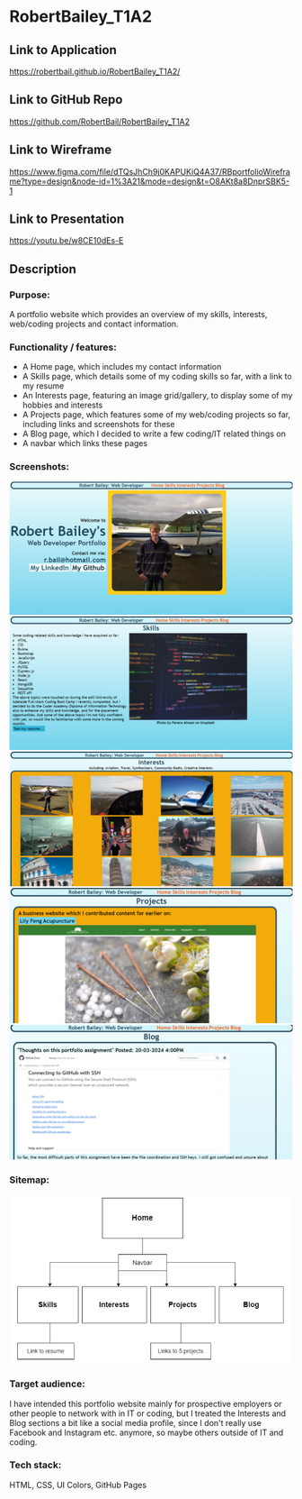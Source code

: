 # RobertBailey_T1A2
## Link to Application
https://robertbail.github.io/RobertBailey_T1A2/

## Link to GitHub Repo
https://github.com/RobertBail/RobertBailey_T1A2

## Link to Wireframe
https://www.figma.com/file/dTQsJhCh9j0KAPUKiQ4A37/RBportfolioWireframe?type=design&node-id=1%3A21&mode=design&t=O8AKt8a8DnprSBK5-1

## Link to Presentation
https://youtu.be/w8CE10dEs-E

## Description
### Purpose:
A portfolio website which provides an overview of my skills, interests, web/coding projects and contact information.

### Functionality / features:
- A Home page, which includes my contact information
- A Skills page, which details some of my coding skills so far, with a link to my resume
- An Interests page, featuring an image grid/gallery, to display some of my hobbies and interests
- A Projects page, which features some of my web/coding projects so far, including links and screenshots for these
- A Blog page, which I decided to write a few coding/IT related things on
- A navbar which links these pages

### Screenshots:
![alt text](docs/portfolioHome.png)
![alt text](docs/portfolioSkills.png)
![alt text](docs/portfolioInterests.png)
![alt text](docs/portfolioProjects.png)
![alt text](docs/portfolioBlog.png)

### Sitemap:
![alt text](docs/RBportfolioSiteMap1.png)
 
### Target audience:
I have intended this portfolio website mainly for prospective employers or other people to network with in IT or coding, but I treated the Interests and Blog sections a bit like a social media profile, since I don't really use Facebook and Instagram etc. anymore, so maybe others outside of IT and coding.

### Tech stack:
HTML, CSS, UI Colors, GitHub Pages